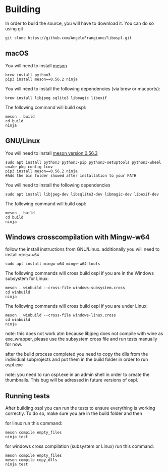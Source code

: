 # Building
In order to build the source, you will have to download it. You can do so using git 
```shell
git clone https://github.com/AngeloFrangione/libospl.git
```
## macOS 
You will need to install [meson](https://mesonbuild.com/Quick-guide.html)
```shell
brew install python3
pip3 install meson==0.56.2 ninja
```
You will need to install the following dependencies (via brew or macports):
```shell
brew install libjpeg sqlite3 libmagic libexif
```
The following command will build ospl:
```shell
meson . build
cd build
ninja
```
## GNU/Linux
You will need to install [meson version 0.56.3](https://mesonbuild.com/Quick-guide.html)
```shell
sudo apt install python3 python3-pip python3-setuptools python3-wheel cmake pkg-config lcov
pip3 install meson==0.56.2 ninja
#Add the bin folder showed after installation to your PATH
```
You will need to install the following dependencies
```shell
sudo apt install libjpeg-dev libsqlite3-dev libmagic-dev libexif-dev
```
The following command will build ospl:
```shell
meson . build
cd build
ninja
```
## Windows crosscompilation with Mingw-w64
follow the install instructions from GNU/Linux.
additionally you will need to install `mingw-w64`
```shell
sudo apt install mingw-w64 mingw-w64-tools 
```

The following commands will cross build ospl if you are in the Windows subsystem for Linux:
```shell
meson . winbuild --cross-file windows-subsystem.cross
cd winbuild
ninja
```

The following commands will cross build ospl if you are under Linux:
```shell
meson . winbuild --cross-file windows-linux.cross
cd winbuild
ninja
```
note: this does not work atm because libjpeg does not compile with wine as exe_wrapper, please use the subsystem cross file and run tests manually for now.

after the build process completed you need to copy the dlls from the individual subprojects and put them in the build folder in order to run ospl.exe

note: you need to run ospl.exe in an admin shell in order to create the thumbnails. This bug will be adressed in future versions of ospl.

## Running tests
After building ospl you can run the tests to ensure everything is working correctly. To do so, make sure you are in the build folder and then

for linux run this command:
```shell
meson compile empty_files
ninja test
```

for windows cross compilation (subsystem or Linux) run this command:
```shell 
meson compile empty_files
meson compile copy_dlls
ninja test
```